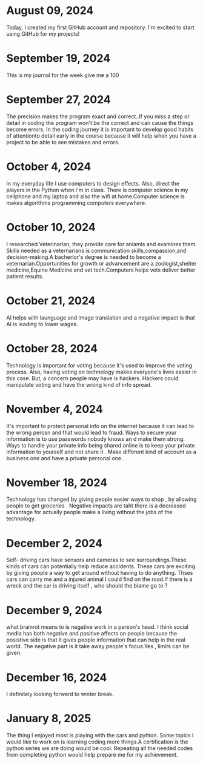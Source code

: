 # August 09, 2024

Today, I created my first GitHub account and repository. I'm excited to start using GitHub for my projects!

# September 19, 2024
This is my journal for the week give me a 100

# September 27, 2024

The precision makes the program exact and correct..If you miss a step or detail in coding the program won't be the correct and can cause the things become errors. In the coding journey it is important to develop good habits of attentionto detail early in the course because it will help when you have a project to be able to see mistakes and errors.

# October 4, 2024
In my everyday life I use computers to design effects. Also, direct the players in the Python when i'm in class. There is computer science in my cellphone and my laptop and also the wifi at home.Computer science is makes algorithms programming computers everywhere.

# October 10, 2024
I researched Veterinarian, they provide care for aniamls and examines them. Skills needed as a veternarians is communication skills,compassion,and decision-making.A bacherlor's degree is needed to become a  veternarian.Opportunities for growth or advancement are a zoologist,shelter medicine,Equine Medicine and vet tech.Computers helps vets deliver better patient results.

# October 21, 2024
AI helps with launguage and image translation and a negative impact is that  AI is leading to lower wages.

# October 28, 2024
Technology is important for voting  because it's used to improve the voting process. Also, having voting on technology makes everyone's lives easier in this case. But, a concern people may have is hackers. Hackers could manipulate voting and have the wrong kind of info spread.

# November 4, 2024
It's important to protect personal info on the internet because it can lead to the wrong perosn and that would lead to fraud. Ways to secure your information is to use passwords nobody knows an d make them strong. Ways to handle your private info being shared online is to  keep your private information to yourself  and not share it . Make different kind of account as a business one  and have a private personal one.
# November 18, 2024
Technology has changed  by giving people easier ways to shop , by allowing people to get groceries . Negative impacts are taht there is a decreased advantage for actually people make a living without the jobs of the technology.
# December 2, 2024
Self- driving cars have sensors  and cameras to see surroundings.These kinds of cars can potentially help reduce accidents. These cars are exciting by giving people a way to get around without having to do anything. Thses cars can carry me and a injured animal I could find on the road.If there is a wreck and the car is driving itself , who should the blame go to ?
# December 9, 2024
what brainrot means to is negative work in a person's head. I think social media has both negative and positive affects on people because the posistive side is that it gives people information that can help in the real world. The negative part is it take away people's focus.Yes , limits can be given.
# December 16, 2024
I definitely looking forward to winter break.
# January 8, 2025
 The thing I enjoyed most is playing with the cars and pyhton.
Some topics I would like to work on is learning coding more things.A certification is the python series we are doing would be cool. Repeating all the needed codes from completing python would help prepare me for my achievement.














